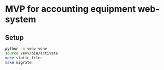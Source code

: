 # MVP for accounting equipment web-system

## Setup
```bash
python -m venv venv
source venv/bin/activate
make static_files
make migrate
```